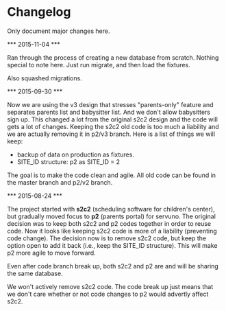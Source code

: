 Changelog
=====================

Only document major changes here.


*** 2015-11-04 ***

Ran through the process of creating a new database from scratch. Nothing special to note here. Just run migrate, and then load the fixtures.

Also squashed migrations.


*** 2015-09-30 ***

Now we are using the v3 design that stresses "parents-only" feature and separates parents list and babysitter list. And we don't allow babysitters sign up. This changed a lot from the original s2c2 design and the code will gets a lot of changes. Keeping the s2c2 old code is too much a liability and we are actually removing it in p2/v3 branch. Here is a list of things we will keep:

  * backup of data on production as fixtures.
  * SITE_ID structure: p2 as SITE_ID = 2

The goal is to make the code clean and agile. All old code can be found in the master branch and p2/v2 branch.


*** 2015-08-24 ***

The project started with __s2c2__ (scheduling software for children's center), but gradually moved focus to __p2__ (parents portal) for servuno. The original decision was to keep both s2c2 and p2 codes together in order to reuse code. Now it looks like keeping s2c2 code is more of a liability (preventing code change). The decision now is to remove s2c2 code, but keep the option open to add it back (i.e., keep the SITE_ID structure). This will make p2 more agile to move forward.

Even after code branch break up, both s2c2 and p2 are and will be sharing the same database.

We won't actively remove s2c2 code. The code break up just means that we don't care whether or not code changes to p2 would advertly affect s2c2.